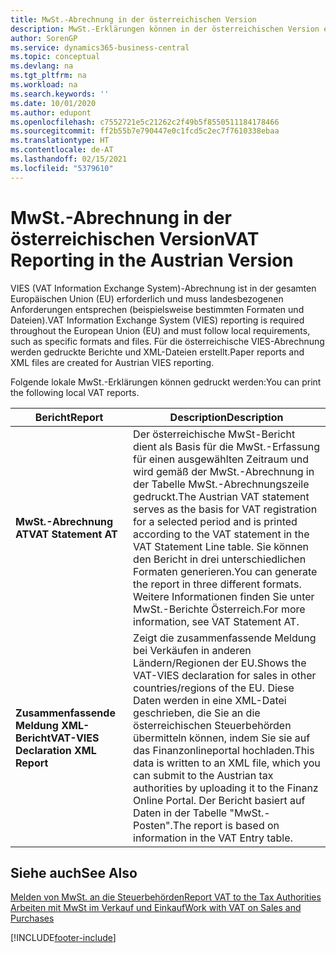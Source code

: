 ```yaml
---
title: MwSt.-Abrechnung in der österreichischen Version
description: MwSt.-Erklärungen können in der österreichischen Version elektronisch an Steuerbehörden übermittelt werden.
author: SorenGP
ms.service: dynamics365-business-central
ms.topic: conceptual
ms.devlang: na
ms.tgt_pltfrm: na
ms.workload: na
ms.search.keywords: ''
ms.date: 10/01/2020
ms.author: edupont
ms.openlocfilehash: c7552721e5c21262c2f49b5f8550511184178466
ms.sourcegitcommit: ff2b55b7e790447e0c1fcd5c2ec7f7610338ebaa
ms.translationtype: HT
ms.contentlocale: de-AT
ms.lasthandoff: 02/15/2021
ms.locfileid: "5379610"
---
```

# <a name="vat-reporting-in-the-austrian-version"></a><span data-ttu-id="b8e11-103">MwSt.-Abrechnung in der österreichischen Version</span><span class="sxs-lookup"><span data-stu-id="b8e11-103">VAT Reporting in the Austrian Version</span></span>

<span data-ttu-id="b8e11-104">VIES (VAT Information Exchange System)-Abrechnung ist in der gesamten Europäischen Union (EU) erforderlich und muss landesbezogenen Anforderungen entsprechen (beispielsweise bestimmten Formaten und Dateien).</span><span class="sxs-lookup"><span data-stu-id="b8e11-104">VAT Information Exchange System (VIES) reporting is required throughout the European Union (EU) and must follow local requirements, such as specific formats and files.</span></span> <span data-ttu-id="b8e11-105">Für die österreichische VIES-Abrechnung werden gedruckte Berichte und XML-Dateien erstellt.</span><span class="sxs-lookup"><span data-stu-id="b8e11-105">Paper reports and XML files are created for Austrian VIES reporting.</span></span>

<span data-ttu-id="b8e11-106">Folgende lokale MwSt.-Erklärungen können gedruckt werden:</span><span class="sxs-lookup"><span data-stu-id="b8e11-106">You can print the following local VAT reports.</span></span>  

|<span data-ttu-id="b8e11-107">Bericht</span><span class="sxs-lookup"><span data-stu-id="b8e11-107">Report</span></span>|<span data-ttu-id="b8e11-108">Description</span><span class="sxs-lookup"><span data-stu-id="b8e11-108">Description</span></span>|  
|------------|---------------------------------------|  
|<span data-ttu-id="b8e11-109">**MwSt.-Abrechnung AT**</span><span class="sxs-lookup"><span data-stu-id="b8e11-109">**VAT Statement AT**</span></span>|<span data-ttu-id="b8e11-110">Der österreichische MwSt-Bericht dient als Basis für die MwSt.-Erfassung für einen ausgewählten Zeitraum und wird gemäß der MwSt.-Abrechnung in der Tabelle MwSt.-Abrechnungszeile gedruckt.</span><span class="sxs-lookup"><span data-stu-id="b8e11-110">The Austrian VAT statement serves as the basis for VAT registration for a selected period and is printed according to the VAT statement in the VAT Statement Line table.</span></span> <span data-ttu-id="b8e11-111">Sie können den Bericht in drei unterschiedlichen Formaten generieren.</span><span class="sxs-lookup"><span data-stu-id="b8e11-111">You can generate the report in three different formats.</span></span> <span data-ttu-id="b8e11-112">Weitere Informationen finden Sie unter MwSt.-Berichte Österreich.</span><span class="sxs-lookup"><span data-stu-id="b8e11-112">For more information, see VAT Statement AT.</span></span>|  
|<span data-ttu-id="b8e11-113">**Zusammenfassende Meldung XML-Bericht**</span><span class="sxs-lookup"><span data-stu-id="b8e11-113">**VAT-VIES Declaration XML Report**</span></span>|<span data-ttu-id="b8e11-114">Zeigt die zusammenfassende Meldung bei Verkäufen in anderen Ländern/Regionen der EU.</span><span class="sxs-lookup"><span data-stu-id="b8e11-114">Shows the VAT-VIES declaration for sales in other countries/regions of the EU.</span></span> <span data-ttu-id="b8e11-115">Diese Daten werden in eine XML-Datei geschrieben, die Sie an die österreichischen Steuerbehörden übermitteln können, indem Sie sie auf das Finanzonlineportal hochladen.</span><span class="sxs-lookup"><span data-stu-id="b8e11-115">This data is written to an XML file, which you can submit to the Austrian tax authorities by uploading it to the Finanz Online Portal.</span></span> <span data-ttu-id="b8e11-116">Der Bericht basiert auf Daten in der Tabelle "MwSt.-Posten".</span><span class="sxs-lookup"><span data-stu-id="b8e11-116">The report is based on information in the VAT Entry table.</span></span>|  

## <a name="see-also"></a><span data-ttu-id="b8e11-117">Siehe auch</span><span class="sxs-lookup"><span data-stu-id="b8e11-117">See Also</span></span>  
[<span data-ttu-id="b8e11-118">Melden von MwSt. an die Steuerbehörden</span><span class="sxs-lookup"><span data-stu-id="b8e11-118">Report VAT to the Tax Authorities</span></span>](../../finance-how-report-vat.md)  
[<span data-ttu-id="b8e11-119">Arbeiten mit MwSt im Verkauf und Einkauf</span><span class="sxs-lookup"><span data-stu-id="b8e11-119">Work with VAT on Sales and Purchases</span></span>](../../finance-work-with-vat.md)


[!INCLUDE[footer-include](../../includes/footer-banner.md)]